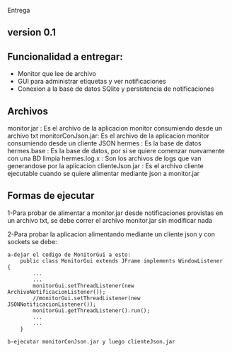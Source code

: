 Entrega 

version 0.1
-

Funcionalidad a entregar:
-
* Monitor que lee de archivo
* GUI para administrar etiquetas y ver notificaciones
* Conexion a la base de datos SQlite y persistencia de notificaciones

Archivos
-
monitor.jar       : Es el archivo de la aplicacion monitor consumiendo desde un archivo txt
monitorConJson.jar: Es el archivo de la aplicacion monitor consumiendo desde un cliente JSON
hermes            : Es la base de datos
hermes.base       : Es la base de datos, por si se quiere comenzar nuevamente con una BD limpia
hermes.log.x      : Son los archivos de logs que van generandose por la aplicacion
clienteJson.jar   : Es el archivo cliente ejecutable cuando se quiere alimentar mediante json a monitor.jar

Formas de ejecutar
-
1-Para probar de alimentar a monitor.jar desde notificaciones provistas en un archivo txt, se debe correr el archivo monitor.jar sin modificar nada

2-Para probar la aplicacion alimentando mediante un cliente json y con sockets se debe:

	a-dejar el codigo de MonitorGui a esto:
		public class MonitorGui extends JFrame implements WindowListener  {
			...
			...
			monitorGui.setThreadListener(new ArchivoNotificacionListener());
			//monitorGui.setThreadListener(new JSONNotificacionListener());
			monitorGui.getThreadListener().run();
			...
			...
		}
		
	b-ejecutar monitorConJson.jar y luego clienteJson.jar
	